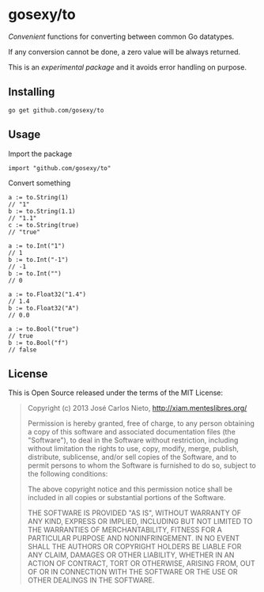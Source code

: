 # gosexy/to

*Convenient* functions for converting between common Go datatypes.

If any conversion cannot be done, a zero value will be always returned.

This is an *experimental package* and it avoids error handling on purpose.

## Installing

```
go get github.com/gosexy/to
```

## Usage

Import the package

```
import "github.com/gosexy/to"
```

Convert something

```
a := to.String(1)
// "1"
b := to.String(1.1)
// "1.1"
c := to.String(true)
// "true"

a := to.Int("1")
// 1
b := to.Int("-1")
// -1
b := to.Int("")
// 0

a := to.Float32("1.4")
// 1.4
b := to.Float32("A")
// 0.0

a := to.Bool("true")
// true
b := to.Bool("f")
// false
```

## License

This is Open Source released under the terms of the MIT License:

> Copyright (c) 2013 José Carlos Nieto, http://xiam.menteslibres.org/
>
> Permission is hereby granted, free of charge, to any person obtaining
> a copy of this software and associated documentation files (the
> "Software"), to deal in the Software without restriction, including
> without limitation the rights to use, copy, modify, merge, publish,
> distribute, sublicense, and/or sell copies of the Software, and to
> permit persons to whom the Software is furnished to do so, subject to
> the following conditions:
>
> The above copyright notice and this permission notice shall be
> included in all copies or substantial portions of the Software.
>
> THE SOFTWARE IS PROVIDED "AS IS", WITHOUT WARRANTY OF ANY KIND,
> EXPRESS OR IMPLIED, INCLUDING BUT NOT LIMITED TO THE WARRANTIES OF
> MERCHANTABILITY, FITNESS FOR A PARTICULAR PURPOSE AND
> NONINFRINGEMENT. IN NO EVENT SHALL THE AUTHORS OR COPYRIGHT HOLDERS BE
> LIABLE FOR ANY CLAIM, DAMAGES OR OTHER LIABILITY, WHETHER IN AN ACTION
> OF CONTRACT, TORT OR OTHERWISE, ARISING FROM, OUT OF OR IN CONNECTION
> WITH THE SOFTWARE OR THE USE OR OTHER DEALINGS IN THE SOFTWARE.
